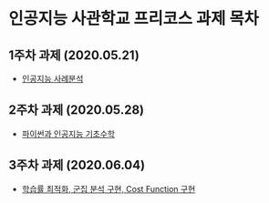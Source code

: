 # 인공지능 사관학교 프리코스 과제 목차

## 1주차 과제 (2020.05.21)
* [인공지능 사례분석](https://github.com/Cho-mindong/assignment/blob/master/1%EC%A3%BC%EC%B0%A8%EA%B3%BC%EC%A0%9C.ipynb)

## 2주차 과제 (2020.05.28)
* [파이썬과 인공지능 기초수학](https://nbviewer.jupyter.org/github/Cho-mindong/assignment/blob/master/2%E1%84%8C%E1%85%AE%E1%84%8E%E1%85%A1%E1%84%80%E1%85%AA%E1%84%8C%E1%85%A6.ipynb)

## 3주차 과제 (2020.06.04)
* [학습률 최적화, 군집 분석 구현, Cost Function 구현](https://github.com/Cho-mindong/assignment/blob/master/3%EC%A3%BC%EC%B0%A8_%EA%B3%BC%EC%A0%9C.ipynb)
